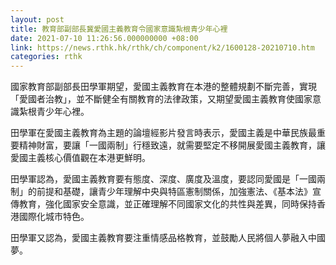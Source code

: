 ```yaml
---
layout: post
title: 教育部副部長冀愛國主義教育令國家意識紮根青少年心裡
date: 2021-07-10 11:26:56.000000000 +08:00
link: https://news.rthk.hk/rthk/ch/component/k2/1600128-20210710.htm
categories: rthk
---
```


國家教育部副部長田學軍期望，愛國主義教育在本港的整體規劃不斷完善，實現「愛國者治教」，並不斷健全有關教育的法律政策，又期望愛國主義教育使國家意識紮根青少年心裡。

田學軍在愛國主義教育為主題的論壇經影片發言時表示，愛國主義是中華民族最重要精神財富，要讓「一國兩制」行穩致遠，就需要堅定不移開展愛國主義教育，讓愛國主義核心價值觀在本港更鮮明。

田學軍認為，愛國主義教育要有態度、深度、廣度及溫度，要認同愛國是「一國兩制」的前提和基礎，讓青少年理解中央與特區憲制關係，加強憲法、《基本法》宣傳教育，強化國家安全意識，並正確理解不同國家文化的共性與差異，同時保持香港國際化城市特色。

田學軍又認為，愛國主義教育要注重情感品格教育，並鼓勵人民將個人夢融入中國夢。
